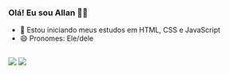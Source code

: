 ### Olá! Eu sou Allan 👋🏼

- 🌱 Estou iniciando meus estudos em HTML, CSS e JavaScript
- 😄 Pronomes: Ele/dele

 ##

  <div>
    <a href="https://www.linkedin.com/in/allan-nascimento-gomes/" target="_blank"><img src="https://img.shields.io/badge/-LinkedIn-%230077B5?style=for-the-badge&logo=linkedin&logoColor=white" target="_blank"></a>
    <a href = "mailto:allantec7@gmail.com"><img src="https://img.shields.io/badge/-Gmail-%23333?style=for-the-badge&logo=gmail&logoColor=red" target="_blank"></a>
  </div>
